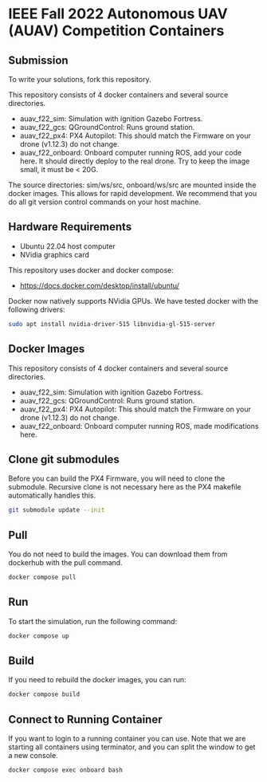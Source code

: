 # IEEE Fall 2022 Autonomous UAV (AUAV) Competition Containers

## Submission
To write your solutions, fork this repository.

This repository consists of 4 docker containers and several source directories.
* auav_f22_sim: Simulation with ignition Gazebo Fortress.
* auav_f22_gcs: QGroundControl: Runs ground station.
* auav_f22_px4: PX4 Autopilot: This should match the Firmware on your drone (v1.12.3) do not change.
* auav_f22_onboard: Onboard computer running ROS, add your code here. It should directly deploy to the real drone. Try to keep the image small, it must be < 20G.

The source directories: sim/ws/src, onboard/ws/src are mounted inside the docker images. This allows for
rapid development. We recommend that you do all git version control commands on your host machine.

## Hardware Requirements
* Ubuntu 22.04 host computer
* NVidia graphics card

This repository uses docker and docker compose:
* https://docs.docker.com/desktop/install/ubuntu/

Docker now natively supports NVidia GPUs. We have tested docker with the following drivers:
```bash
sudo apt install nvidia-driver-515 libnvidia-gl-515-server
```

## Docker Images
This repository consists of 4 docker containers and several source directories.
* auav_f22_sim: Simulation with ignition Gazebo Fortress.
* auav_f22_gcs: QGroundControl: Runs ground station.
* auav_f22_px4: PX4 Autopilot: This should match the Firmware on your drone (v1.12.3) do not change.
* auav_f22_onboard: Onboard computer running ROS, made modifications here.

## Clone git submodules
Before you can build the PX4 Firmware, you will need to clone the submodule. Recursive clone is not
necessary here as the PX4 makefile automatically handles this.
```bash
git submodule update --init
```

## Pull
You do not need to build the images. You can download them from dockerhub with the pull command.
```bash
docker compose pull
```

## Run
To start the simulation, run the following command:
```bash
docker compose up
```

## Build
If you need to rebuild the docker images, you can run:
```bash
docker compose build
```

## Connect to Running Container
If you want to login to a running container you can use. Note that we are starting
all containers using terminator, and you can split the window to get a new console.
```bash
docker compose exec onboard bash
```
